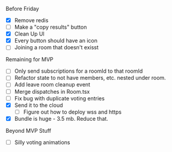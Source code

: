 Before Friday

- [x] Remove redis
- [ ] Make a "copy results" button
- [x] Clean Up UI
- [x] Every button should have an icon
- [ ] Joining a room that doesn't exisst

Remaining for MVP

- [ ] Only send subscriptions for a roomId to that roomId
- [ ] Refactor state to not have members, etc. nested under room. 
- [ ] Add leave room cleanup event
- [ ] Merge dispatches in Room.tsx
- [ ] Fix bug with duplicate voting entries
- [x] Send it to the cloud
    - [ ] Figure out how to deploy wss and https
- [x] Bundle is huge - 3.5 mb. Reduce that.

Beyond MVP Stuff

- [ ] Silly voting animations

